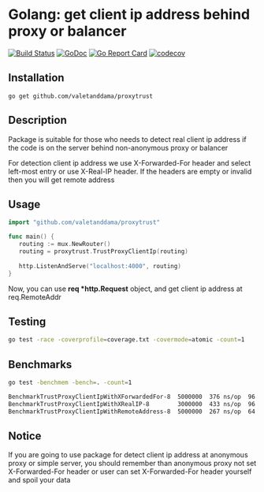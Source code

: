 # Golang: get client ip address behind proxy or balancer

[![Build Status](https://api.travis-ci.org/valetanddama/proxytrust.svg?branch=master)](https://travis-ci.org/valetanddama/proxytrust)
[![GoDoc](https://godoc.org/github.com/valetanddama/proxytrust?status.svg)](https://godoc.org/github.com/valetanddama/proxytrust)
[![Go Report Card](https://goreportcard.com/badge/github.com/valetanddama/proxytrust)](https://goreportcard.com/report/github.com/valetanddama/proxytrust)
[![codecov](https://codecov.io/gh/valetanddama/proxytrust/branch/master/graph/badge.svg)](https://codecov.io/gh/valetanddama/proxytrust)

## Installation

```
go get github.com/valetanddama/proxytrust
```

## Description
Package is suitable for those who needs to detect real client ip address if the code is on the server behind non-anonymous proxy or balancer

For detection client ip address we use X-Forwarded-For header and select left-most entry or use X-Real-IP header. If the headers are empty or invalid then you will get remote address

## Usage
```go
import "github.com/valetanddama/proxytrust"

func main() {
   routing := mux.NewRouter()
   routing = proxytrust.TrustProxyClientIp(routing)
   
   http.ListenAndServe("localhost:4000", routing)
}
```

Now, you can use **req \*http.Request** object, and get client ip address at req.RemoteAddr

## Testing
```bash
go test -race -coverprofile=coverage.txt -covermode=atomic -count=1
```

## Benchmarks
```bash
go test -benchmem -bench=. -count=1

BenchmarkTrustProxyClientIpWithXForwardedFor-8  5000000  376 ns/op  96 B/op  5 allocs/op
BenchmarkTrustProxyClientIpWithXRealIP-8        3000000  433 ns/op  96 B/op  5 allocs/op
BenchmarkTrustProxyClientIpWithRemoteAddress-8  5000000  267 ns/op  64 B/op  3 allocs/op
```

## Notice
If you are going to use package for detect client ip address at anonymous proxy or simple server, you should remember than anonymous proxy not set X-Forwarded-For header or user can set X-Forwarded-For header yourself and spoil your data


